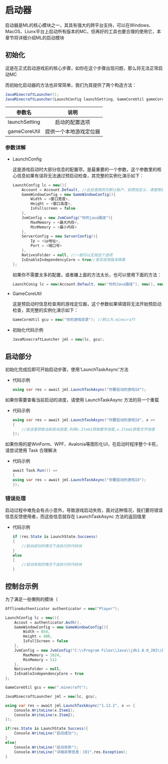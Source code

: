 # 启动器

启动器是ML的核心模块之一，其具有强大的跨平台支持，可以在Windows、MacOS、Liunx平台上启动所有版本的MC，但再好的工具也要合理的使用它，本章节将详细介绍ML的启动模块


## 初始化
这是在正式启动游戏前的核心步骤，如你在这个步骤出现问题，那么将无法正常启动MC

而初始化启动器的方法也非常简单，我们为其提供了两个构造方法：

```C#
JavaMinecraftLauncher();
JavaMinecraftLauncher(LaunchConfig launchSetting, GameCoreUtil gameCoreUtil);
```

|参数名|说明|
|:---:|:---:|
|launchSetting | 启动的配置选项 |
|gameCoreUtil | 提供一个本地游戏定位器 |



### 参数详解

+ LaunchConfig
    <div>这是游戏启动时大部分信息的配置项，是最重要的一个参数，这个参数里的核心信息如果有误将无法通过预启动检查，其完整的实例化演示如下：</div>


    ```C#
    LaunchConfig lc = new(){
        Account = Account.Default, //此处使用的为默认账户，如想自定义，请使用验证器！
        GameWindowConfig = new GameWindowConfig(){
            Width = <窗口宽度>,
            Height = <窗口高度>,
            IsFullscreen = false
        },
        JvmConfig = new JvmConfig("你的java路径"){
            MaxMemory = <最大内存>,
            MinMemory = <最小内存> 
        },
        ServerConfig = new ServerConfig(){
            Ip = <ip地址>, 
            Port = <端口号>
        },
        NativesFolder = null, //一般可以无视这个选项
        IsEnableIndependencyCore = true//是否启用版本隔离
    };
    
    ```

    如果你不需要太多的配置，或者嫌上面的方法太长，也可以使用下面的方法：
    ```C#
    LaunchConig lc = new(Account.Default, new("你的Java路径"), new(), new());
    ```

+ GameCoreUtil

    <div>这是预启动时信息检查用的游戏定位器，这个参数如果填错将无法开始预启动检查，其完整的实例化演示如下：</div>

    ```C#
    GameCoreUtil gcu = new("你的游戏目录"); //默认为.minecraft
    ```


+ 初始化代码示例
    ```C#
    JavaMinecraftLauncher jml = new(lc, gcu);
    ```

## 启动部分

初始化完成后即可开始启动步骤，使用'LaunchTaskAsync'方法
+ 代码示例
    ```C#
    using var res = await jml.LaunchTaskAsync("你要启动的游戏Id");
    ```

如果你需要查看当前启动的进度，请使用 LaunchTaskAsync 方法的另一个重载
+ 代码示例

    ```C#
    using var res = await jml.LaunchTaskAsync("你要启动的游戏Id", x =>
    {
        //在这里获取当前启动进度,利用x.Item1获取数字进度,x.Item2获取文字进度
    });
    ```
如果你用的是WinForm、WPF、Avalonia等图形化UI，在启动时程序整个卡死，请尝试使用 Task 合理解决
+ 代码示例
    ```C#
    await Task.Run(() =>
    {
    using var res = await jml.LaunchTaskAsync("你要启动的游戏Id");
    });
    ```

### 错误处理
启动过程中难免会有点小意外，导致游戏启动失败，面对这种情况，我们要将错误信息反馈使用者，而这些信息就存在 LaunchTaskAsync 方法的返回值里
+ 代码示例
    ```C#
    if (res.State is LaunchState.Succeess)
    {
        //启动成功的情况下会执行的代码块
    }
    else
    {
        //启动失败的情况下会执行的代码块
    }
    ```

## 控制台示例
为了满足一些懒狗的模块（
```C#
OfflineAuthenticator authenticator = new("Player");

LaunchConfig lc = new(){
    Accout = authenticator.Auth(),
    GameWindowConfig = new GameWindowConfig(){
        Width = 854,
        Height = 480,
        IsFullScreen = false
    },
    JvmConfig = new JvmConfig("C:\\Program Files\\Java\\jdk1.8.0_202\\bin\\java.exe"){
        MaxMemory = 1024,
        MinMemory = 512 
    },
    NativesFolder = null,
    IsEnableIndependencyCore = true
};

GameCoreUtil gcu = new(".minecraft");

JavaMinecraftLauncher jml = new(lc, gcu);

using var res = await jml.LaunchTaskAsync("1.12.2", x => {
    Console.WriteLine(x.Item1);
    Console.WriteLine(x.Item2);
});

if(res.State is LaunchState.Success){
    Console.WriteLine("启动成功");
}
else{
    Console.WriteLine("启动失败");
    Console.WriteLine("详细异常信息：{0}",res.Exception);
}
```
